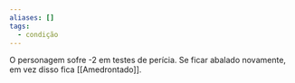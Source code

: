 ```yaml
---
aliases: []
tags:
  - condição
---
```

 
O personagem sofre -2 em testes de perícia. Se ficar abalado novamente, em vez disso fica [[Amedrontado]].